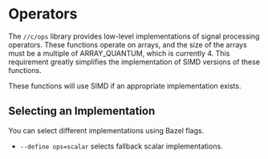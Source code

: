 # Operators

The `//c/ops` library provides low-level implementations of signal processing operators. These functions operate on arrays, and the size of the arrays must be a multiple of ARRAY_QUANTUM, which is currently 4. This requirement greatly simplifies the implementation of SIMD versions of these functions.

These functions will use SIMD if an appropriate implementation exists.

## Selecting an Implementation

You can select different implementations using Bazel flags.

- `--define ops=scalar` selects fallback scalar implementations.
